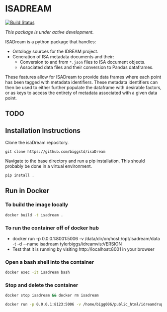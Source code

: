 # ISADREAM

[![Build Status](https://travis-ci.org/biggstd/isadream.svg?branch=master)](https://travis-ci.org/biggstd/isadream)

_This package is under active development._

ISADream is a python package that handles:
* Ontology sources for the IDREAM project.
* Generation of ISA metadata documents and their:
	* Conversion to and from `*.json` files to ISA document objects.
	* Associated data files and their conversion to Pandas dataframes.

These features allow for ISADream to provide data frames where each point
has been tagged with metadata identifiers. These metadata identifiers can
then be used to either further populate the dataframe with desirable factors,
or as keys to access the entirety of metadata associated with a given
data point.


## TODO



## Installation Instructions

Clone the isaDream repository.

```
git clone https://github.com/biggstd/isaDream
```

Navigate to the base directory and run a pip installation.
This should probably be done in a virtual environment.

```
pip install .
```

## Run in Docker

### To build the image locally

```bash
docker build -t isadream .
```


### To run the container off of docker hub
- docker run -p 0.0.0.1:8001:5006 -v /data/dir/on/host:/opt/isadream/data -t -d --name isadream tylerbiggs/idreamvis:VERSION
- Test that it is running by visiting http://localhost:8001 in your browser


### Open a bash shell into the container

```bash
docker exec -it isadream bash
```


### Stop and delete the container

```bash
docker stop isadream && docker rm isadream
```

```bash
docker run -p 0.0.0.1:8123:5006 -v /home/bigg006/public_html/idreamdrupal/sites/default/files/vizdata:/opt/isadream/data -t -d --name isadream tylerbiggs/idreamvis:45
```
